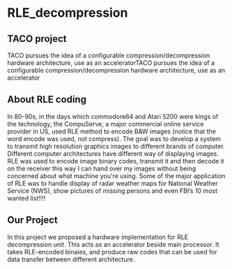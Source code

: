 # RLE_decompression
<h2>TACO project</h2>
TACO pursues the idea of a configurable compression/decompression hardware architecture, use as an acceleratorTACO pursues the idea of a configurable compression/decompression hardware architecture, use as an accelerator

<h2>About RLE coding</h2>
In 80-90s, in the days which commodore64 and Atari 5200 were kings of the technology, the CompuServe, a major commercial online service provider in US, used RLE method to encode B&W images (notice that the word encode was used, not compress). The goal was to develop a system to transmit high resolution graphics images to different brands of computer. Different computer architectures have different way of displaying images. RLE was used to encode image binary codes, transmit it and then decode it on the receiver this way I can hand over my images without being concerned about what machine you're using. Some of the major application of RLE was to handle display of radar weather maps for National Weather Service (NWS), show pictures of missing persons and even FBI’s 10 most wanted list!!!!

<h2>Our Project</h2>
In this project we proposed a hardware implementation for RLE decompression unit. This acts as an accelerator beside main processor. It takes RLE-encoded binaies, and produce raw codes that can be used for data transfer between different architecture.
